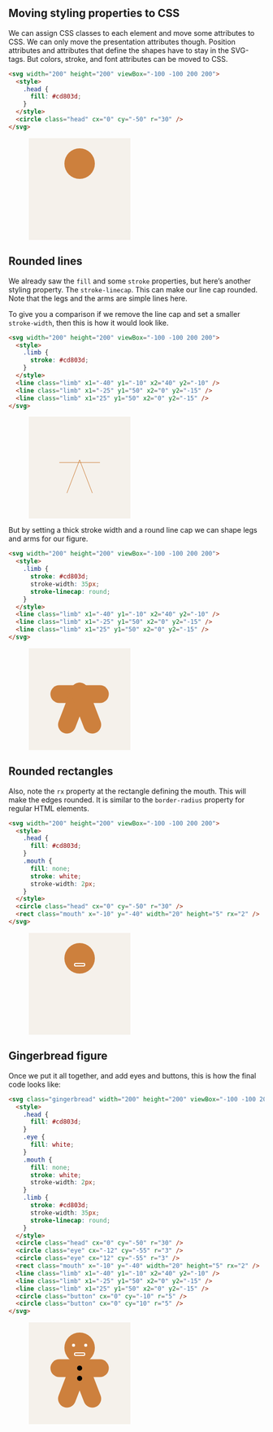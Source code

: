 ## Moving styling properties to CSS

We can assign CSS classes to each element and move some attributes to CSS. We can only move the presentation attributes though. Position attributes and attributes that define the shapes have to stay in the SVG-tags. But colors, stroke, and font attributes can be moved to CSS.

```html
<svg width="200" height="200" viewBox="-100 -100 200 200">
  <style>
    .head {
      fill: #cd803d;
    }
  </style>
  <circle class="head" cx="0" cy="-50" r="30" />
</svg>
```

<figure>
<svg width="200" height="200" viewBox="-100 -100 200 200">
  <style>
    .head1 {
      fill: #cd803d;
    }
  </style>
  <rect x="-100" y="-100" width="200" height="200" fill="#F5F1EB"/>
  <circle class="head1" cx="0" cy="-50" r="30" />
</svg>
</figure>

## Rounded lines

We already saw the `fill` and some `stroke` properties, but here’s another styling property. The `stroke-linecap`. This can make our line cap rounded. Note that the legs and the arms are simple lines here.

To give you a comparison if we remove the line cap and set a smaller `stroke-width`, then this is how it would look like.

```html
<svg width="200" height="200" viewBox="-100 -100 200 200">
  <style>
    .limb {
      stroke: #cd803d;
    }
  </style>
  <line class="limb" x1="-40" y1="-10" x2="40" y2="-10" />
  <line class="limb" x1="-25" y1="50" x2="0" y2="-15" />
  <line class="limb" x1="25" y1="50" x2="0" y2="-15" />
</svg>
```

<figure>
<svg width="200" height="200" viewBox="-100 -100 200 200">
  <style>
    .limb2 {
      stroke: #cd803d;
      stroke-width: 1px;
      stroke-linecap: butt;
    }
  </style>
  <rect x="-100" y="-100" width="200" height="200" fill="#F5F1EB"/>
  <line class="limb2" x1="-40" y1="-10" x2="40" y2="-10" />
  <line class="limb2" x1="-25" y1="50" x2="0" y2="-15" />
  <line class="limb2" x1="25" y1="50" x2="0" y2="-15" />
</svg>
</figure>

But by setting a thick stroke width and a round line cap we can shape legs and arms for our figure.

```html
<svg width="200" height="200" viewBox="-100 -100 200 200">
  <style>
    .limb {
      stroke: #cd803d;
      stroke-width: 35px;
      stroke-linecap: round;
    }
  </style>
  <line class="limb" x1="-40" y1="-10" x2="40" y2="-10" />
  <line class="limb" x1="-25" y1="50" x2="0" y2="-15" />
  <line class="limb" x1="25" y1="50" x2="0" y2="-15" />
</svg>
```

<figure>
<svg width="200" height="200" viewBox="-100 -100 200 200">
  <style>
    .limb3 {
      stroke: #cd803d;
      stroke-width: 35px;
      stroke-linecap: round;
    }
  </style>
  <rect x="-100" y="-100" width="200" height="200" fill="#F5F1EB"/>
  <line class="limb3" x1="-40" y1="-10" x2="40" y2="-10" />
  <line class="limb3" x1="-25" y1="50" x2="0" y2="-15" />
  <line class="limb3" x1="25" y1="50" x2="0" y2="-15" />
</svg>
</figure>

## Rounded rectangles

Also, note the `rx` property at the rectangle defining the mouth. This will make the edges rounded. It is similar to the `border-radius` property for regular HTML elements.

```html
<svg width="200" height="200" viewBox="-100 -100 200 200">
  <style>
    .head {
      fill: #cd803d;
    }
    .mouth {
      fill: none;
      stroke: white;
      stroke-width: 2px;
    }
  </style>
  <circle class="head" cx="0" cy="-50" r="30" />
  <rect class="mouth" x="-10" y="-40" width="20" height="5" rx="2" />
</svg>
```

<figure>
<svg width="200" height="200" viewBox="-100 -100 200 200">
  <style>
    .head4 {
      fill: #cd803d;
    }
    .mouth4 {
      fill: none;
      stroke: white;
      stroke-width: 2px;
    }
  </style>
  <rect x="-100" y="-100" width="200" height="200" fill="#F5F1EB"/>
  <circle class="head4" cx="0" cy="-50" r="30" />
  <rect class="mouth4" x="-10" y="-40" width="20" height="5" rx="2" />
</svg>
</figure>

## Gingerbread figure

Once we put it all together, and add eyes and buttons, this is how the final code looks like:

```html
<svg class="gingerbread" width="200" height="200" viewBox="-100 -100 200 200">
  <style>
    .head {
      fill: #cd803d;
    }
    .eye {
      fill: white;
    }
    .mouth {
      fill: none;
      stroke: white;
      stroke-width: 2px;
    }
    .limb {
      stroke: #cd803d;
      stroke-width: 35px;
      stroke-linecap: round;
    }
  </style>
  <circle class="head" cx="0" cy="-50" r="30" />
  <circle class="eye" cx="-12" cy="-55" r="3" />
  <circle class="eye" cx="12" cy="-55" r="3" />
  <rect class="mouth" x="-10" y="-40" width="20" height="5" rx="2" />
  <line class="limb" x1="-40" y1="-10" x2="40" y2="-10" />
  <line class="limb" x1="-25" y1="50" x2="0" y2="-15" />
  <line class="limb" x1="25" y1="50" x2="0" y2="-15" />
  <circle class="button" cx="0" cy="-10" r="5" />
  <circle class="button" cx="0" cy="10" r="5" />
</svg>
```

<figure>
<svg width="200" height="200" viewBox="-100 -100 200 200">
  <style>
    .head {
      fill: #cd803d;
    }
    .eye {
      fill: white;
    }
    .mouth {
      fill: none;
      stroke: white;
      stroke-width: 2px;
    }
    .limb {
      stroke: #cd803d;
      stroke-width: 35px;
      stroke-linecap: round;
    }
  </style>
  <rect x="-100" y="-100" width="200" height="200" fill="#F5F1EB"/>
  <circle class="head" cx="0" cy="-50" r="30" />
  <circle class="eye" cx="-12" cy="-55" r="3" />
  <circle class="eye" cx="12" cy="-55" r="3" />
  <rect class="mouth" x="-10" y="-40" width="20" height="5" rx="2" />
  <line class="limb" x1="-40" y1="-10" x2="40" y2="-10" />
  <line class="limb" x1="-25" y1="50" x2="0" y2="-15" />
  <line class="limb" x1="25" y1="50" x2="0" y2="-15" />
  <circle class="button" cx="0" cy="-10" r="5" />
  <circle class="button" cx="0" cy="10" r="5" />
</svg>
</figure>
